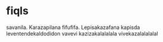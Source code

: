 # fiqls
savanila. Karazapilana fifufifa. Lepisakazafana kapisda leventendekaldodidon vavevi kazizakalalalala vivekazalalalalal
